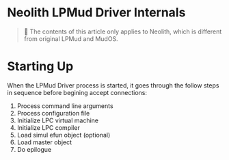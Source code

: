 Neolith LPMud Driver Internals
==============================

> :pushpin: The contents of this article only applies to Neolith, which is different from original LPMud and MudOS.

# Starting Up

When the LPMud Driver process is started, it goes through the follow steps in sequence before begining accept connections:

1. Process command line arguments
2. Process configuration file
3. Initialize LPC virtual machine
4. Initialize LPC compiler
5. Load simul efun object (optional)
6. Load master object
7. Do epilogue
